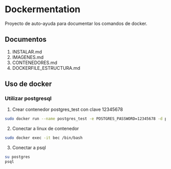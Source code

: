 # Dockermentation

Proyecto de auto-ayuda para documentar los comandos de docker.

## Documentos

1. INSTALAR.md
2. IMAGENES.md
3. CONTENEDORES.md
4. DOCKERFILE_ESTRUCTURA.md

## Uso de docker

### Utilizar postgresql

1. Crear contenedor postgres_test con clave 12345678

```bash
sudo docker run --name postgres_test -e POSTGRES_PASSWORD=12345678 -d postgres
```

2. Conectar a linux de contenedor

```bash
sudo docker exec -it bec /bin/bash
```

3. Conectar a psql

```bash
su postgres
psql
```